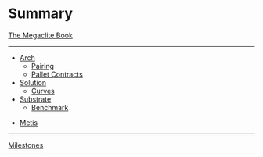 # Summary

[The Megaclite Book](./README.md)

---

* [Arch]()
  * [Pairing](./pairing.md)
  * [Pallet Contracts](./pallet-contracts.md)
* [Solution]()
  * [Curves](./curves.md)
* [Substrate]()
  * [Benchmark](./benchmark.md)
- [Metis](./metis.md)

---

[Milestones](./milestones/README.md)
